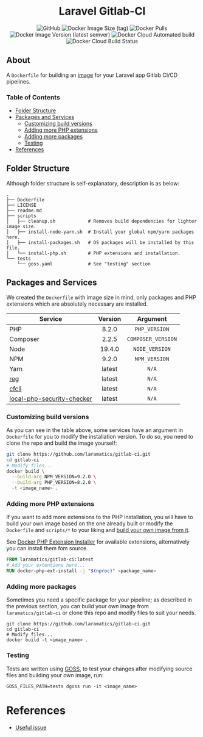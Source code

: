 <div align="center">

# Laravel Gitlab-CI

![GitHub](https://img.shields.io/github/license/laramatics/gitlab-ci)
![Docker Image Size (tag)](https://img.shields.io/docker/image-size/laramatics/gitlab-ci/latest)
![Docker Pulls](https://img.shields.io/docker/pulls/laramatics/gitlab-ci)
![Docker Image Version (latest semver)](https://img.shields.io/docker/v/laramatics/gitlab-ci)
![Docker Cloud Automated build](https://img.shields.io/docker/cloud/automated/laramatics/gitlab-ci)
![Docker Cloud Build Status](https://img.shields.io/docker/cloud/build/laramatics/gitlab-ci)

</div>

## About

A `Dockerfile` for building an [image](https://hub.docker.com/r/laramatics/gitlab-ci)
for your Laravel app Gitlab CI/CD pipelines.

### Table of Contents

- [Folder Structure](#folder-structure)
- [Packages and Services](#packages-and-services)
    - [Customizing build versions](#customizing-build-versions)
    - [Adding more PHP extensions](#adding-more-php-extensions)
    - [Adding more packages](#adding-more-packages)
    - [Testing](#testing)
- [References](#references)

## Folder Structure

Although folder structure is self-explanatory, description is as below:

```
.
├── Dockerfile
├── LICENSE
├── readme.md
├── scripts
│   ├── cleanup.sh            # Removes build dependencies for lighter image size.
│   ├── install-node-yarn.sh  # Install your global npm/yarn packages here.
│   ├── install-packages.sh   # OS packages will be installed by this file.
│   └── install-php.sh        # PHP extensions and installation.
└── tests
    └── goss.yaml             # See "testing" section
```

## Packages and Services

We created the `Dockerfile` with image size in mind, only packages and PHP extensions which are absolutely necessary
are installed.

|Service| Version |Argument|
|---|:-------:|:---:|
|PHP|  8.2.0  |`PHP_VERSION`|
|Composer|  2.2.5  |`COMPOSER_VERSION`|
|Node| 19.4.0  |`NODE_VERSION`|
|NPM|  9.2.0  |`NPM_VERSION`|
|Yarn| latest  |`N/A`|
|[reg](https://github.com/genuinetools/reg)| latest  |`N/A`|
|[cfcli](https://github.com/danielpigott/cloudflare-cli)| latest  |`N/A`|
|[local-php-security-checker](https://github.com/fabpot/local-php-security-checker)| latest  |`N/A`|

### Customizing build versions

As you can see in the table above, some services have an argument in `Dockerfile` for you to modify the installation
version.
To do so, you need to clone the repo and build the image yourself:

```bash
git clone https://github.com/laramatics/gitlab-ci.git
cd gitlab-ci
# Modify files...
docker build \
  --build-arg NPM_VERSION=9.2.0 \
  --build-arg PHP_VERSION=8.2.0 \
  -t <image_name> .
```

### Adding more PHP extensions

If you want to add more extensions to the PHP installation, you will have to build your own image based on the one
already built or modify the `Dockerfile` and `scripts/*` to your liking
and [build your own image from it](#adding-more-packages).

See [Docker PHP Extension Installer](https://github.com/mlocati/docker-php-extension-installer)
for available extensions, alternatively you can install them fom source.

```dockerfile
FROM laramatics/gitlab-ci:latest
# Add your extentions here...
RUN docker-php-ext-install -j "$(nproc)" <package_name>
```

### Adding more packages

Sometimes you need a specific package for your pipeline; as described in the previous section, you can build your own
image from `laramatics/gitlab-ci` or clone this repo and modify files to suit your needs.

```shell
git clone https://github.com/laramatics/gitlab-ci.git
cd gitlab-ci
# Modify files...
docker build -t <image_name> .
```

### Testing

Tests are written using [GOSS](https://github.com/aelsabbahy/goss/tree/master/extras/dcgoss), to test your changes after
modifying source files and building your own image, run:

```shell
GOSS_FILES_PATH=tests dgoss run -it <image_name>
```

# References

- [Useful issue](https://github.com/docker-library/php/issues/1049)
